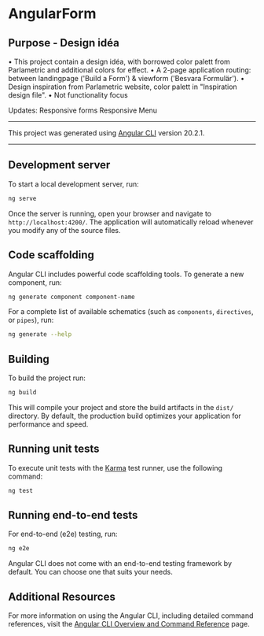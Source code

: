 # AngularForm

## Purpose - Design idéa

• This project contain a design idéa, with borrowed color palett from Parlametric and additional colors for effect. 
• A 2-page application routing: between landingpage ('Build a Form') & viewform ('Besvara Formulär').
• Design inspiration from Parlametric website, color palett in "Inspiration design file".
• Not functionality focus 

Updates:
Responsive forms
Responsive Menu


________________
This project was generated using [Angular CLI](https://github.com/angular/angular-cli) version 20.2.1.
________________

## Development server

To start a local development server, run:

```bash
ng serve
```

Once the server is running, open your browser and navigate to `http://localhost:4200/`. The application will automatically reload whenever you modify any of the source files.

## Code scaffolding

Angular CLI includes powerful code scaffolding tools. To generate a new component, run:

```bash
ng generate component component-name
```

For a complete list of available schematics (such as `components`, `directives`, or `pipes`), run:

```bash
ng generate --help
```

## Building

To build the project run:

```bash
ng build
```

This will compile your project and store the build artifacts in the `dist/` directory. By default, the production build optimizes your application for performance and speed.

## Running unit tests

To execute unit tests with the [Karma](https://karma-runner.github.io) test runner, use the following command:

```bash
ng test
```

## Running end-to-end tests

For end-to-end (e2e) testing, run:

```bash
ng e2e
```

Angular CLI does not come with an end-to-end testing framework by default. You can choose one that suits your needs.

## Additional Resources

For more information on using the Angular CLI, including detailed command references, visit the [Angular CLI Overview and Command Reference](https://angular.dev/tools/cli) page.
